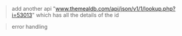 > add another api "www.themealdb.com/api/json/v1/1/lookup.php?i=53013" which has all the details of the id

> error handling

>
